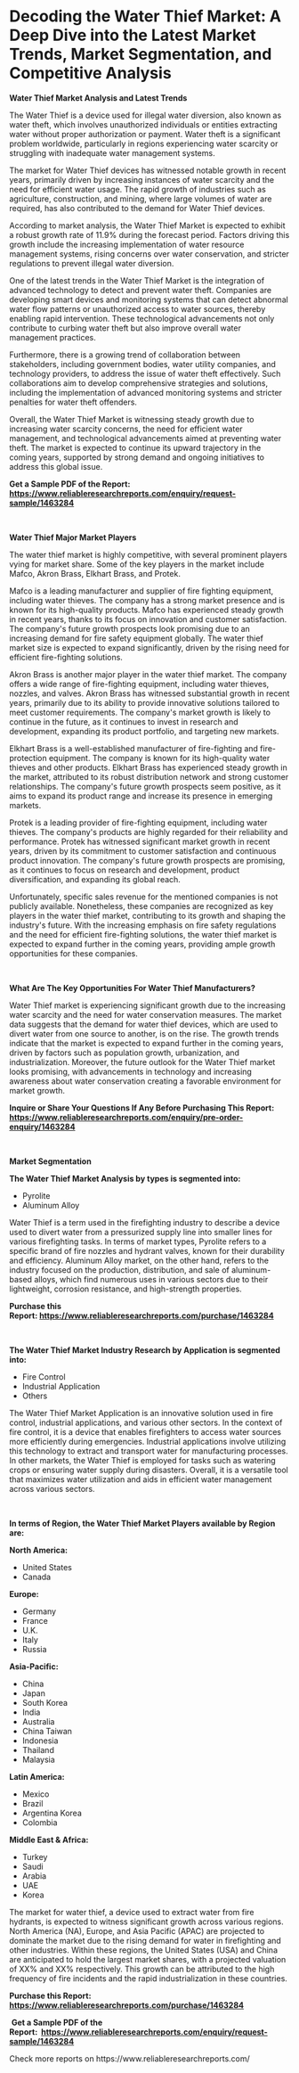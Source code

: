 <p><h1>Decoding the Water Thief Market: A Deep Dive into the Latest Market Trends, Market Segmentation, and Competitive Analysis</h1></p><p><strong>Water Thief Market Analysis and Latest Trends</strong></p>
<p><p>The Water Thief is a device used for illegal water diversion, also known as water theft, which involves unauthorized individuals or entities extracting water without proper authorization or payment. Water theft is a significant problem worldwide, particularly in regions experiencing water scarcity or struggling with inadequate water management systems.</p><p>The market for Water Thief devices has witnessed notable growth in recent years, primarily driven by increasing instances of water scarcity and the need for efficient water usage. The rapid growth of industries such as agriculture, construction, and mining, where large volumes of water are required, has also contributed to the demand for Water Thief devices.</p><p>According to market analysis, the Water Thief Market is expected to exhibit a robust growth rate of 11.9% during the forecast period. Factors driving this growth include the increasing implementation of water resource management systems, rising concerns over water conservation, and stricter regulations to prevent illegal water diversion.</p><p>One of the latest trends in the Water Thief Market is the integration of advanced technology to detect and prevent water theft. Companies are developing smart devices and monitoring systems that can detect abnormal water flow patterns or unauthorized access to water sources, thereby enabling rapid intervention. These technological advancements not only contribute to curbing water theft but also improve overall water management practices.</p><p>Furthermore, there is a growing trend of collaboration between stakeholders, including government bodies, water utility companies, and technology providers, to address the issue of water theft effectively. Such collaborations aim to develop comprehensive strategies and solutions, including the implementation of advanced monitoring systems and stricter penalties for water theft offenders.</p><p>Overall, the Water Thief Market is witnessing steady growth due to increasing water scarcity concerns, the need for efficient water management, and technological advancements aimed at preventing water theft. The market is expected to continue its upward trajectory in the coming years, supported by strong demand and ongoing initiatives to address this global issue.</p></p>
<p><strong>Get a Sample PDF of the Report:&nbsp; <a href="https://www.reliableresearchreports.com/enquiry/request-sample/1463284">https://www.reliableresearchreports.com/enquiry/request-sample/1463284</a></strong></p>
<p>&nbsp;</p>
<p><strong>Water Thief Major Market Players</strong></p>
<p><p>The water thief market is highly competitive, with several prominent players vying for market share. Some of the key players in the market include Mafco, Akron Brass, Elkhart Brass, and Protek.</p><p>Mafco is a leading manufacturer and supplier of fire fighting equipment, including water thieves. The company has a strong market presence and is known for its high-quality products. Mafco has experienced steady growth in recent years, thanks to its focus on innovation and customer satisfaction. The company's future growth prospects look promising due to an increasing demand for fire safety equipment globally. The water thief market size is expected to expand significantly, driven by the rising need for efficient fire-fighting solutions.</p><p>Akron Brass is another major player in the water thief market. The company offers a wide range of fire-fighting equipment, including water thieves, nozzles, and valves. Akron Brass has witnessed substantial growth in recent years, primarily due to its ability to provide innovative solutions tailored to meet customer requirements. The company's market growth is likely to continue in the future, as it continues to invest in research and development, expanding its product portfolio, and targeting new markets.</p><p>Elkhart Brass is a well-established manufacturer of fire-fighting and fire-protection equipment. The company is known for its high-quality water thieves and other products. Elkhart Brass has experienced steady growth in the market, attributed to its robust distribution network and strong customer relationships. The company's future growth prospects seem positive, as it aims to expand its product range and increase its presence in emerging markets.</p><p>Protek is a leading provider of fire-fighting equipment, including water thieves. The company's products are highly regarded for their reliability and performance. Protek has witnessed significant market growth in recent years, driven by its commitment to customer satisfaction and continuous product innovation. The company's future growth prospects are promising, as it continues to focus on research and development, product diversification, and expanding its global reach.</p><p>Unfortunately, specific sales revenue for the mentioned companies is not publicly available. Nonetheless, these companies are recognized as key players in the water thief market, contributing to its growth and shaping the industry's future. With the increasing emphasis on fire safety regulations and the need for efficient fire-fighting solutions, the water thief market is expected to expand further in the coming years, providing ample growth opportunities for these companies.</p></p>
<p>&nbsp;</p>
<p><strong>What Are The Key Opportunities For Water Thief Manufacturers?</strong></p>
<p><p>Water Thief market is experiencing significant growth due to the increasing water scarcity and the need for water conservation measures. The market data suggests that the demand for water thief devices, which are used to divert water from one source to another, is on the rise. The growth trends indicate that the market is expected to expand further in the coming years, driven by factors such as population growth, urbanization, and industrialization. Moreover, the future outlook for the Water Thief market looks promising, with advancements in technology and increasing awareness about water conservation creating a favorable environment for market growth.</p></p>
<p><strong>Inquire or Share Your Questions If Any Before Purchasing This Report: <a href="https://www.reliableresearchreports.com/enquiry/pre-order-enquiry/1463284">https://www.reliableresearchreports.com/enquiry/pre-order-enquiry/1463284</a></strong></p>
<p>&nbsp;</p>
<p><strong>Market Segmentation</strong></p>
<p><strong>The Water Thief Market Analysis by types is segmented into:</strong></p>
<p><ul><li>Pyrolite</li><li>Aluminum Alloy</li></ul></p>
<p><p>Water Thief is a term used in the firefighting industry to describe a device used to divert water from a pressurized supply line into smaller lines for various firefighting tasks. In terms of market types, Pyrolite refers to a specific brand of fire nozzles and hydrant valves, known for their durability and efficiency. Aluminum Alloy market, on the other hand, refers to the industry focused on the production, distribution, and sale of aluminum-based alloys, which find numerous uses in various sectors due to their lightweight, corrosion resistance, and high-strength properties.</p></p>
<p><strong>Purchase this Report:&nbsp;<a href="https://www.reliableresearchreports.com/purchase/1463284">https://www.reliableresearchreports.com/purchase/1463284</a></strong></p>
<p>&nbsp;</p>
<p><strong>The Water Thief Market Industry Research by Application is segmented into:</strong></p>
<p><ul><li>Fire Control</li><li>Industrial Application</li><li>Others</li></ul></p>
<p><p>The Water Thief Market Application is an innovative solution used in fire control, industrial applications, and various other sectors. In the context of fire control, it is a device that enables firefighters to access water sources more efficiently during emergencies. Industrial applications involve utilizing this technology to extract and transport water for manufacturing processes. In other markets, the Water Thief is employed for tasks such as watering crops or ensuring water supply during disasters. Overall, it is a versatile tool that maximizes water utilization and aids in efficient water management across various sectors.</p></p>
<p>&nbsp;</p>
<p><strong>In terms of Region, the Water Thief Market Players available by Region are:</strong></p>
<p>
    <p> <strong> North America: </strong>
        <ul>
            <li>United States</li>
            <li>Canada</li>
        </ul>
        </p> 
    <p> <strong> Europe: </strong>
        <ul>
            <li>Germany</li>
            <li>France</li>
            <li>U.K.</li>
            <li>Italy</li>
            <li>Russia</li>
        </ul>
        </p> 
    <p> <strong> Asia-Pacific: </strong>
        <ul>
            <li>China</li>
            <li>Japan</li>
            <li>South Korea</li>
            <li>India</li>
            <li>Australia</li>
            <li>China Taiwan</li>
            <li>Indonesia</li>
            <li>Thailand</li>
            <li>Malaysia</li>
        </ul>
        </p> 
    <p> <strong> Latin America: </strong>
        <ul>
            <li>Mexico</li>
            <li>Brazil</li>
            <li>Argentina Korea</li>
            <li>Colombia</li>
        </ul>
        </p> 
    <p> <strong> Middle East & Africa: </strong>
        <ul>
            <li>Turkey</li>
            <li>Saudi</li>
            <li>Arabia</li>
            <li>UAE</li>
            <li>Korea</li>
        </ul>
    </p>
    </p>
<p><p>The market for water thief, a device used to extract water from fire hydrants, is expected to witness significant growth across various regions. North America (NA), Europe, and Asia Pacific (APAC) are projected to dominate the market due to the rising demand for water in firefighting and other industries. Within these regions, the United States (USA) and China are anticipated to hold the largest market shares, with a projected valuation of XX% and XX% respectively. This growth can be attributed to the high frequency of fire incidents and the rapid industrialization in these countries.</p></p>
<p><strong>Purchase this Report: <a href="https://www.reliableresearchreports.com/purchase/1463284">https://www.reliableresearchreports.com/purchase/1463284</a></strong></p>
<p>&nbsp;<strong>Get a Sample PDF of the Report:&nbsp;&nbsp;<a href="https://www.reliableresearchreports.com/enquiry/request-sample/1463284">https://www.reliableresearchreports.com/enquiry/request-sample/1463284</a></strong></p>
<p><strong></strong></p>
<p>Check more reports on https://www.reliableresearchreports.com/</p>